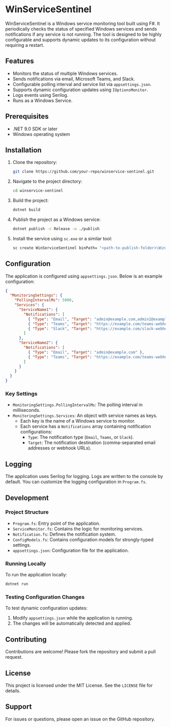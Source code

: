 # WinServiceSentinel

WinServiceSentinel is a Windows service monitoring tool built using F#. It periodically checks the status of specified Windows services and sends notifications if any service is not running. The tool is designed to be highly configurable and supports dynamic updates to its configuration without requiring a restart.

## Features

- Monitors the status of multiple Windows services.
- Sends notifications via email, Microsoft Teams, and Slack.
- Configurable polling interval and service list via `appsettings.json`.
- Supports dynamic configuration updates using `IOptionsMonitor`.
- Logs events using Serilog.
- Runs as a Windows Service.

## Prerequisites

- .NET 9.0 SDK or later
- Windows operating system

## Installation

1. Clone the repository:
   ```bash
   git clone https://github.com/your-repo/winservice-sentinel.git
   ```
2. Navigate to the project directory:
   ```bash
   cd winservice-sentinel
   ```
3. Build the project:
   ```bash
   dotnet build
   ```
4. Publish the project as a Windows service:
   ```bash
   dotnet publish -c Release -o ./publish
   ```
5. Install the service using `sc.exe` or a similar tool:
   ```bash
   sc create WinServiceSentinel binPath= "<path-to-publish-folder>\WinServiceSentinel.exe"
   ```

## Configuration

The application is configured using `appsettings.json`. Below is an example configuration:

```json
{
  "MonitoringSettings": {
    "PollingIntervalMs": 5000,
    "Services": {
      "ServiceName1": {
        "Notifications": [
          { "Type": "Email", "Target": "admin@example.com,admin2@example.com" },
          { "Type": "Teams", "Target": "https://example.com/teams-webhook" },
          { "Type": "Slack", "Target": "https://example.com/slack-webhook" }
        ]
      },
      "ServiceName2": {
        "Notifications": [
          { "Type": "Email", "Target": "admin@example.com" },
          { "Type": "Teams", "Target": "https://example.com/teams-webhook" }
        ]
      }
    }
  }
}
```

### Key Settings

- `MonitoringSettings.PollingIntervalMs`: The polling interval in milliseconds.
- `MonitoringSettings.Services`: An object with service names as keys.
  - Each key is the name of a Windows service to monitor.
  - Each service has a `Notifications` array containing notification configurations:
    - `Type`: The notification type (`Email`, `Teams`, or `Slack`).
    - `Target`: The notification destination (comma-separated email addresses or webhook URLs).

## Logging

The application uses Serilog for logging. Logs are written to the console by default. You can customize the logging configuration in `Program.fs`.

## Development

### Project Structure

- `Program.fs`: Entry point of the application.
- `ServiceMonitor.fs`: Contains the logic for monitoring services.
- `Notification.fs`: Defines the notification system.
- `ConfigModels.fs`: Contains configuration models for strongly-typed settings.
- `appsettings.json`: Configuration file for the application.

### Running Locally

To run the application locally:
```bash
dotnet run
```

### Testing Configuration Changes

To test dynamic configuration updates:
1. Modify `appsettings.json` while the application is running.
2. The changes will be automatically detected and applied.

## Contributing

Contributions are welcome! Please fork the repository and submit a pull request.

## License

This project is licensed under the MIT License. See the `LICENSE` file for details.

## Support

For issues or questions, please open an issue on the GitHub repository.
